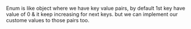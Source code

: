 Enum is like object where we have key value pairs, by default 1st key have value of 0 & it keep increasing for next keys.
but we can implement our custome values to those pairs too.